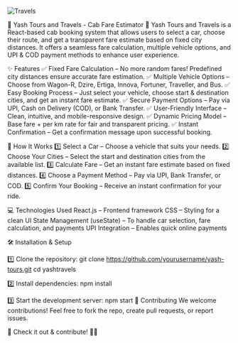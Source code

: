 








![Travels](https://github.com/user-attachments/assets/39e38c82-5efa-4c5b-8c23-d0f9652ff28d)











🚗 Yash Tours and Travels - Cab Fare Estimator 🚗
Yash Tours and Travels is a React-based cab booking system that allows users to select a car, choose their route, and get a transparent fare estimate based on fixed city distances. It offers a seamless fare calculation, multiple vehicle options, and UPI & COD payment methods to enhance user experience.

✨ Features
✅ Fixed Fare Calculation – No more random fares! Predefined city distances ensure accurate fare estimation.
✅ Multiple Vehicle Options – Choose from Wagon-R, Dzire, Ertiga, Innova, Fortuner, Traveller, and Bus.
✅ Easy Booking Process – Just select your vehicle, choose start & destination cities, and get an instant fare estimate.
✅ Secure Payment Options – Pay via UPI, Cash on Delivery (COD), or Bank Transfer.
✅ User-Friendly Interface – Clean, intuitive, and mobile-responsive design.
✅ Dynamic Pricing Model – Base fare + per km rate for fair and transparent pricing.
✅ Instant Confirmation – Get a confirmation message upon successful booking.

📌 How It Works
1️⃣ Select a Car – Choose a vehicle that suits your needs.
2️⃣ Choose Your Cities – Select the start and destination cities from the available list.
3️⃣ Calculate Fare – Get an instant fare estimate based on fixed distances.
4️⃣ Choose a Payment Method – Pay via UPI, Bank Transfer, or COD.
5️⃣ Confirm Your Booking – Receive an instant confirmation for your ride.

💻 Technologies Used
React.js – Frontend framework
CSS – Styling for a clean UI
State Management (useState) – To handle car selection, fare calculation, and payments
UPI Integration – Enables quick online payments

🛠 Installation & Setup

1️⃣ Clone the repository:
git clone https://github.com/yourusername/yash-tours.git
cd yashtravels

2️⃣ Install dependencies:
npm install

3️⃣ Start the development server:
npm start
🚀 Contributing
We welcome contributions! Feel free to fork the repo, create pull requests, or report issues.

🔗 Check it out & contribute! 🚗✨
